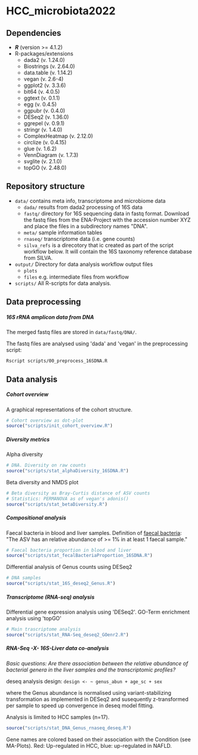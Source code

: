 # HCC_microbiota2022

## Dependencies

- ***R*** (version >= 4.1.2)
- R-packages/extensions
  - dada2 (v. 1.24.0)
  - Biostrings (v. 2.64.0)
  - data.table (v. 1.14.2)
  - vegan (v. 2.6-4)
  - ggplot2 (v. 3.3.6)
  - bit64 (v. 4.0.5)
  - ggtext (v. 0.1.1)
  - egg (v. 0.4.5)
  - ggpubr (v. 0.4.0)
  - DESeq2 (v. 1.36.0)
  - ggrepel (v. 0.9.1)
  - stringr (v. 1.4.0)
  - ComplexHeatmap (v. 2.12.0)
  - circlize (v. 0.4.15)
  - glue (v. 1.6.2)
  - VennDiagram (v. 1.7.3)
  - svglite (v. 2.1.0)
  - topGO (v. 2.48.0)

## Repository structure

- `data/` contains meta info, transcriptome and microbiome data
  - `dada/` results from dada2 processing of 16S data
  - `fastq/` directory for 16S sequencing data in fastq format. Download the fastq files from the ENA-Project with the accession number XYZ and place the files in a subdirectory names "DNA".
  - `meta/` sample information tables
  -  `rnaseq/` transcriptome data (i.e. gene counts)
  - `silva_refs` is a direcotory that ic created as part of the script workflow below. It will contain the 16S taxonomy reference database from SILVA.
- `output/` Directory for data analysis workflow output files
  - `plots`
  - `files` e.g. intermediate files from workflow
- `scripts/` All R-scripts for data analysis.

## Data preprocessing

##### 16S rRNA amplicon data from DNA

The merged fastq files are stored in `data/fastq/DNA/`.

The fastq files are analysed using 'dada' and 'vegan' in the preprocessing script:

```shell
Rscript scripts/00_preprocess_16SDNA.R
```

## Data analysis

##### Cohort overview

A graphical representations of the cohort structure.

```r
# Cohort overview as dot-plot
source("scripts/init_cohort_overview.R")
```

##### Diversity metrics

Alpha diversity

```r
# DNA. Diversity on raw counts
source("scripts/stat_alphaDiversity_16SDNA.R")
```

Beta diversity and NMDS plot

```r
# Beta diversity as Bray-Curtis distance of ASV counts
# Statistics: PERMANOVA as of vegan's adonis()
source("scripts/stat_betaDiversity.R")
```

##### Compositional analysis

Faecal bacteria in blood and liver samples. Definition of <u>faecal bacteria</u>: "The ASV has an relative abundance of >= 1% in at least 1 faecal sample."

```r
# Faecal bacteria proportion in blood and liver
source("scripts/stat_fecalBacteriaProportion_16SDNA.R")
```

Differential analysis of Genus counts using DESeq2

```R
# DNA samples
source("scripts/stat_16S_deseq2_Genus.R")
```

##### Transcriptome (RNA-seq) analysis

Differential gene expression analysis using 'DESeq2'. GO-Term enrichment analysis using 'topGO'

```r
# Main trascriptome analysis
source("scripts/stat_RNA-Seq_deseq2_GOenr2.R")
```

##### RNA-Seq -X- 16S-Liver data co-analysis

*Basic questions: Are there association between the relative abundance of bacterial genera in the liver samples and the transcriptomic profiles?*

deseq analysis design: `design <- ~ genus_abun + age_sc + sex`

where the Genus abundance is normalised using variant-stabilizing transformation as implemented in DESeq2 and susequently z-transformed per sample to speed up convergence in deseq model fitting.

Analysis is limited to HCC samples (n=17).

```r
source("scripts/stat_DNA_Genus_rnaseq_deseq.R")
```

Gene names are colored based on their association with the Condition (see MA-Plots). Red: Up-regulated in HCC, blue: up-regulated in NAFLD.

